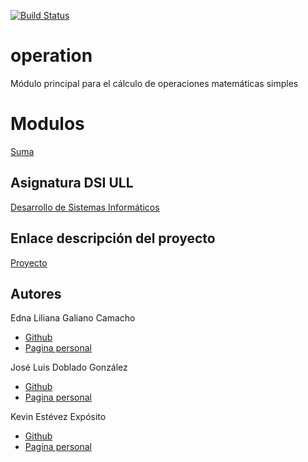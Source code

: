 [![Build Status](https://travis-ci.org/ULL-ESIT-DSI-1617/proyecto-dsi-edna-joseluis-kevin-35l2v3-1-operation.svg?branch=master)](https://travis-ci.org/ULL-ESIT-DSI-1617/proyecto-dsi-edna-joseluis-kevin-35l2v3-1-operation)

# operation

Módulo principal para el cálculo de operaciones matemáticas simples

# Modulos

[Suma](https://github.com/ULL-ESIT-DSI-1617/proyecto-dsi-edna-joseluis-kevin-35l2v3-1-operation-suma)

## Asignatura DSI ULL

[Desarrollo de Sistemas Informáticos](https://campusvirtual.ull.es/1617/course/view.php?id=1136)

## Enlace descripción del proyecto

[Proyecto](https://casianorodriguezleon.gitbooks.io/ull-esit-1617/content/proyectos/dsi/)

## Autores

Edna Liliana Galiano Camacho  
* [Github](https://github.com/ednagc)
* [Pagina personal](https://ednagc.github.io/edna-galiano/)

José Luis Doblado González  
* [Github](https://github.com/alu0100767001)
* [Pagina personal](https://alu0100767001.github.io/dsi-joseluis/)

Kevin Estévez Expósito  
* [Github](https://github.com/alu0100821390)
* [Pagina personal](http://alu0100821390.github.io)
